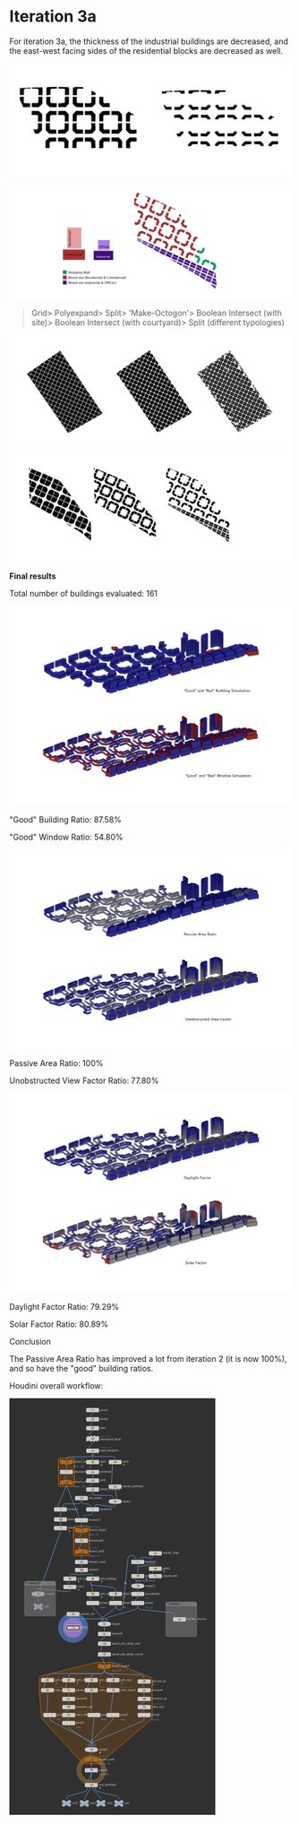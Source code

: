 # Iteration 3a

For iteration 3a, the thickness of the industrial buildings are decreased, and the east-west facing sides of the residential blocks are decreased as well.

![1a](./imgs/3aresichange.jpg)

![1a](./imgs/3atypology.jpg)

>Grid> Polyexpand> Split> 'Make-Octogon'> Boolean Intersect (with site)> Boolean Intersect (with courtyard)> Split (different typologies)

![1a](./imgs/2process1.JPG)
![1a](./imgs/3aprocess.jpg)

**Final results**

Total number of buildings evaluated: 161

![1a](./imgs/3agbw.jpg)

"Good" Building Ratio: 87.58%

"Good" Window Ratio: 54.80%

![1a](./imgs/3apavf.jpg)

Passive Area Ratio: 100%

Unobstructed View Factor Ratio: 77.80%

![1a](./imgs/3adfsf.jpg)

Daylight Factor Ratio: 79.29%

Solar Factor Ratio: 80.89%

Conclusion

The Passive Area Ratio has improved a lot from iteration 2 (it is now 100%), and so have the "good" building ratios. 


Houdini overall workflow:

![1a](./imgs/3aworkflow.JPG)



